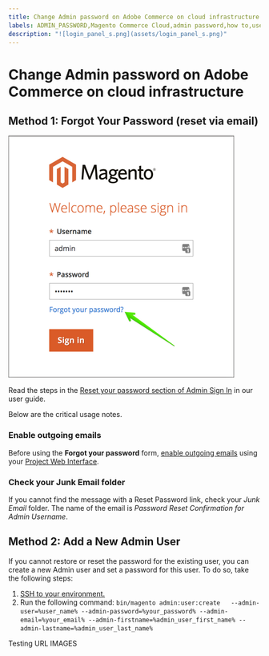 ```yaml
---
title: Change Admin password on Adobe Commerce on cloud infrastructure
labels: ADMIN_PASSWORD,Magento Commerce Cloud,admin password,how to,user,Adobe Commerce,cloud infrastructure
description: "![login_panel_s.png](assets/login_panel_s.png)"
---
```


# Change Admin password on Adobe Commerce on cloud infrastructure

## Method 1: Forgot Your Password (reset via email)

![login_panel_s.png](assets/login_panel_s.png)

Read the steps in the [Reset your password section of Admin Sign In](https://docs.magento.com/m2/ee/user_guide/stores/admin-signin.html#reset-your-password) in our user guide.

Below are the critical usage notes.

### Enable outgoing emails

Before using the **Forgot your password** form, [enable outgoing emails](http://devdocs.magento.com/guides/v2.2/cloud/project/project-webint-basic.html#email) using your [Project Web Interface](http://devdocs.magento.com/guides/v2.2/cloud/project/project-webint-basic.html).

### Check your Junk Email folder

If you cannot find the message with a Reset Password link, check your *Junk Email* folder. The name of the email is *Password Reset Confirmation for Admin Username*.

## Method 2: Add a New Admin User

If you cannot restore or reset the password for the existing user, you can create a new Admin user and set a password for this user. To do so, take the following steps:

1. [SSH to your environment.](https://devdocs.magento.com/guides/v2.2/cloud/env/environments-ssh.html#ssh)
1. Run the following command: `bin/magento admin:user:create   --admin-user=%user_name% --admin-password=%your_password% --admin-email=%your_email% --admin-firstname=%admin_user_first_name% --admin-lastname=%admin_user_last_name%`

Testing URL IMAGES 
